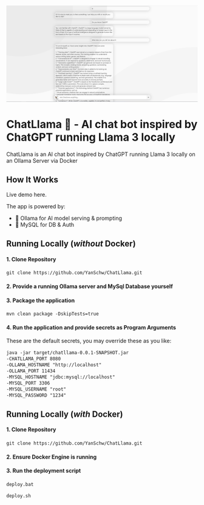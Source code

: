 ![Landing](.github/Screenshot.png)

# ChatLlama 🦙 - AI chat bot inspired by ChatGPT running Llama 3 locally

ChatLlama is an AI chat bot inspired by ChatGPT running Llama 3 locally on an Ollama Server via Docker

## How It Works

Live demo here.

The app is powered by:

- 🦙 Ollama for AI model serving & prompting
- 🔋 MySQL for DB & Auth


## Running Locally (*without* Docker)

#### 1. Clone Repository
```
git clone https://github.com/YanSchw/ChatLlama.git
```

#### 2. Provide a running Ollama server and MySql Database yourself

#### 3. Package the application
```
mvn clean package -DskipTests=true
```

#### 4. Run the application and provide secrets as Program Arguments
These are the default secrets, you may override these as you like:
```
java -jar target/chatllama-0.0.1-SNAPSHOT.jar 
-CHATLLAMA_PORT 8080
-OLLAMA_HOSTNAME "http://localhost"
-OLLAMA_PORT 11434
-MYSQL_HOSTNAME "jdbc:mysql://localhost"
-MYSQL_PORT 3306
-MYSQL_USERNAME "root"
-MYSQL_PASSWORD "1234"
```

## Running Locally (*with* Docker)

#### 1. Clone Repository
```
git clone https://github.com/YanSchw/ChatLlama.git
```

#### 2. Ensure Docker Engine is running

#### 3. Run the deployment script
```
deploy.bat
```
```
deploy.sh
```